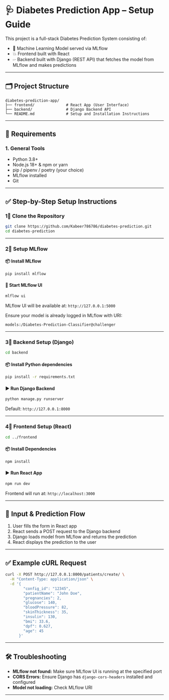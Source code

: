 # 🩺 Diabetes Prediction App – Setup Guide

This project is a full-stack Diabetes Prediction System consisting of:

* 🧠 Machine Learning Model served via MLflow
* 💥️ Frontend built with React
* 🖙 Backend built with Django (REST API) that fetches the model from MLflow and makes predictions

---

## 🗂️ Project Structure

```
diabetes-prediction-app/
├── frontend/              # React App (User Interface)
├── backend/               # Django Backend API
└── README.md              # Setup and Installation Instructions
```

---

## 🔧 Requirements

### 1. General Tools

* Python 3.8+
* Node.js 18+ & npm or yarn
* pip / pipenv / poetry (your choice)
* MLflow installed
* Git

---

## ✅ Step-by-Step Setup Instructions

### 1⃣ Clone the Repository

```bash
git clone https://github.com/Kabeer786786/diabetes-prediction.git
cd diabetes-prediction
```

---

### 2⃣ Setup MLflow

#### 📦 Install MLflow

```bash
pip install mlflow
```

#### 🚀 Start MLflow UI

```bash
mlflow ui
```

MLflow UI will be available at: `http://127.0.0.1:5000`

Ensure your model is already logged in MLflow with URI:

```text
models:/Diabetes-Prediction-Classifier@challenger
```

---

### 3⃣ Backend Setup (Django)

```bash
cd backend
```

#### 📦 Install Python dependencies

```bash
pip install -r requirements.txt
```

#### ▶️ Run Django Backend

```bash
python manage.py runserver
```

Default: `http://127.0.0.1:8000`

---

### 4⃣ Frontend Setup (React)

```bash
cd ../frontend
```

#### 📦 Install Dependencies

```bash
npm install
```

#### ▶️ Run React App

```bash
npm run dev
```

Frontend will run at: `http://localhost:3000`

---

## 📄 Input & Prediction Flow

1. User fills the form in React app
2. React sends a POST request to the Django backend
3. Django loads model from MLflow and returns the prediction
4. React displays the prediction to the user

---

## ✅ Example cURL Request

```bash
curl -X POST http://127.0.0.1:8000/patients/create/ \
  -H "Content-Type: application/json" \
  -d '{
        "config_id": "12345",
        "patientName": "John Doe",
        "pregnancies": 2,
        "glucose": 140,
        "bloodPressure": 82,
        "skinThickness": 35,
        "insulin": 130,
        "bmi": 33.6,
        "dpf": 0.627,
        "age": 45
      }'
```

---

## 🛠 Troubleshooting

* **MLflow not found:** Make sure MLflow UI is running at the specified port
* **CORS Errors:** Ensure Django has `django-cors-headers` installed and configured
* **Model not loading:** Check MLflow URI

---
